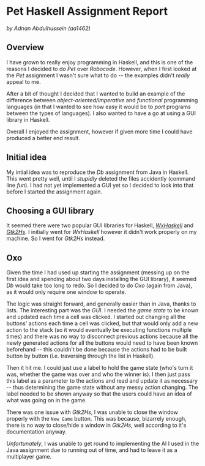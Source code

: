 # Pet Haskell Assignment Report
_by Adnan Abdulhussein (aa1462)_

## Overview

I have grown to really enjoy programming in Haskell, and this is one of the
reasons I decided to do _Pet_ over _Robocode_. However, when I first looked at
the _Pet_ assignment I wasn't sure what to do -- the examples didn't _really_
appeal to me.

After a bit of thought I decided that I wanted to build an example of the
difference between _object-oriented/imperative_ and _functional_ programming
languages (in that I wanted to see how easy it would be to _port_ programs
between the types of languages). I also wanted to have a go at using a GUI
library in Haskell.

Overall I enjoyed the assignment, however if given more time I could have
produced a better end result.

## Initial idea

My intial idea was to reproduce the _Db_ assignment from Java in Haskell. This
went pretty well, until I _stupidly_ deleted the files accidently (command line
_fun_). I had not yet implemented a GUI yet so I decided to look into that
before I started the assignment again.

## Choosing a GUI library

It seemed there were two popular GUI libraries for Haskell,
[_WxHaskell_](http://www.haskell.org/haskellwiki/WxHaskell) and
[_Gtk2Hs_](http://projects.haskell.org/gtk2hs/). I initially went for
_WxHaskell_ however it didn't work properly on my machine. So I went for
_Gtk2Hs_ instead.

## Oxo

Given the time I had used up starting the assignment (messing up on the first
idea and spending about two days installing the GUI library), it seemed _Db_
would take too long to redo. So I decided to do _Oxo_ (again from Java), as it
would only require one window to operate.

The logic was straight forward, and generally easier than in Java, thanks to
lists. The interesting part was the _GUI_. I needed the _game state_ to be
known and updated each time a cell was clicked. I started out changing all the
buttons' actions each time a cell was clicked, but that would only add a new
action to the stack (so it would eventually be executing functions multiple
times) and there was no way to disconnect previous actions because all the
newly generated actions for all the buttons would need to have been known
beforehand -- this couldn't be done because the actions had to be built button
by button (i.e. traversing through the list in Haskell).

Then it hit me. I could just use a label to hold the game state (who's turn it
was, whether the game was over and who the winner is). I then just pass this
label as a parameter to the actions and read and update it as necessary -- thus
determining the game state without any messy action changing. The label needed
to be shown anyway so that the users could have an idea of what was going on in
the game.

There was one issue with _Gtk2Hs_, I was unable to close the window properly
with the `New Game` button. This was because, bizarrely enough, there is no
way to close/hide a window in _Gtk2Hs_, well according to it's documentation
anyway.

_Unfortunately_, I was unable to get round to implementing the AI I used in the
Java assignment due to running out of time, and had to leave it as a
multiplayer game.

